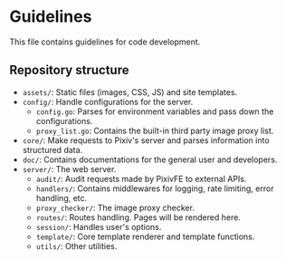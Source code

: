 # Guidelines

This file contains guidelines for code development.

## Repository structure

- `assets/`: Static files (images, CSS, JS) and site templates.
- `config/`: Handle configurations for the server.
  - `config.go`: Parses for environment variables and pass down the configurations.
  - `proxy_list.go`: Contains the built-in third party image proxy list.
- `core/`: Make requests to Pixiv's server and parses information into structured data.
- `doc/`: Contains documentations for the general user and developers.
- `server/`: The web server.
  - `audit/`: Audit requests made by PixivFE to external APIs.
  - `handlers/`: Contains middlewares for logging, rate limiting, error handling, etc.
  - `proxy_checker/`: The image proxy checker.
  - `routes/`: Routes handling. Pages will be rendered here.
  - `session/`: Handles user's options.
  - `template/`: Core template renderer and template functions.
  - `utils/`: Other utilities.
